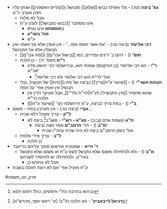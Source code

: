 * **גמ' ביצה** (טז:) - צלי ואפילו כבוש [[שלוק]] ומבושל ו[[קולייס האספנין]] שנתן עליו חמין מערב יו''ט
	* אבל לא מלוח
	* אינו מסתבר [[כבוש כמבושל]] לענין ע"ת
		* ב**תוספתא** אינו נגרס
		* **מח' בשו"ע**
		* ע"ש
* **רבי אליעזר** (ביצה טו:) - 'את אשר תאפו אפו…' - אין אופין אלא על האפוי ואין מבשלין אלא על המבושל
	* **תוס'** () - דהם ב' דינים נפרדים, כמו [[בישול עכו"ם]] ו[[פת עכו"ם]]
	* **ר"ת** (תוס' יז:) - כן הלכה
		* **ר"י** - הא רבי אליעזר (בן הורקנוס) שמותי הוא, ובירושלמי רבי יהושע פליג אר"א\!
			* אולי לר"ת הוא רבי אלעזר ולא רבי אליעזר[^1]
	* **הגהות אשר"י** () - [[שיעור ע"ת|צריך]] כביצה של פת ו[[כזית]] של תבשיל, ובלי תבשיל אין אופין אפי' על הפת
		* שהוא מחמיר [[מין התבשילין לע"ת|לר"ת ולר"י]], אבל מעיקר הדין אין הלכה כר"ת
		* **ב"י** () - בפת צריך כביצה, ע"פ הירושלמי (עי' [[שיעור ע"ת]])
* **אביי** (ביצה טז.) - אין מערבין בפת - משום…
	* **ל"ק** - צריך מאכל דלא שכיח
		* **ח"א** (נשמת אדם קב:ב) **- מג"א - רש"י** - משו"כ[^2] ביצה לא
			* **מ"ב** () - הרי **הרמב"ם** אמר מצה וביצה\!
				* אולי בזמן הרמב"ם ביצה לא היה שכיח ובזה"ז שכיח
	* **ל"ב** - צריך מידי מלפת
		* כן הלכה
* **ר' חייא** - שמנונית ועדשים סומך עליהם בדיעבד
	* **מ"ב** () - ולא לכתחילה משום שלא נתבשל לשם ע"ת או משום שלא נתבשל בעיו"ט, ולכתחילה יש להחמיר לשניהם
		* אבל לא נוהגים כן
* ע"ת מועיל אפי' אם לא רוצה לאכלו בשבת

#פרק_יוט_תשפה

[^1]: כן הוא בהרבה כת"י ודפוסים, כולל דפוס וילנא
[^2]: **דניאל לייבאביץ'** - הא הלכה כל"ב\! \[עי' ראש יוסף, מהרש"א\]